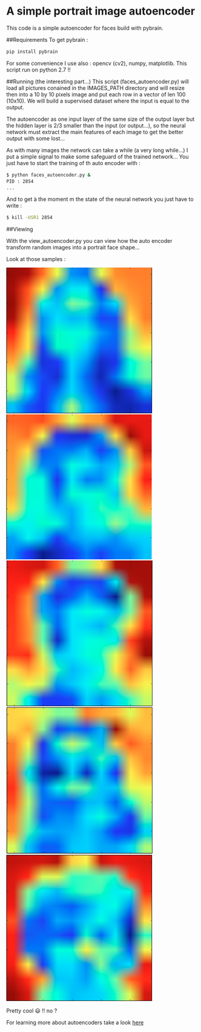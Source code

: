 # A simple portrait image autoencoder
This code is a simple autoencoder for faces build with pybrain.

##Requirements
To get pybrain : 
```bash
pip install pybrain
```

For some convenience I use also : opencv (cv2), numpy, matplotlib.
This script run on python 2.7 !!

##Running (the interesting part...)
This script (faces_autoencoder.py) will load all pictures conained in the IMAGES_PATH directory and 
will resize then into a 10 by 10 pixels image and put each row in a vector of len 100 (10x10).
We will build a supervised dataset where the input is equal to the output.

The autoencoder as one input layer of the same size of the output layer but the hidden layer 
is 2/3 smaller than the input (or output...), so the neural network must extract the main
features of each image to get the better output with some lost...

As with many images the network can take a while (a very long while...) I put a simple signal
to make some safeguard of the trained network...
You just have to start the training of th auto encoder with :
```bash
$ python faces_autoencoder.py &
PID : 2854
...
```
And to get à the moment m the state of the neural network you just have to write :
```bash
$ kill -USR1 2854
```

##Viewing

With the view_autoencoder.py you can view how the auto encoder transform random
images into a portrait face shape...

Look at those samples :

![sample female generation](sample.png "Sample female portrait generation")
![sample man generation](sample3.png "Sample man portrait generation")
![other sample generated](sample2.png "Other sample generated...")
![sample4](sample4.png "sample4")
![sample5](sample5.png "sample5")

Pretty cool :smiley: !! no ?

For learning more about autoencoders take a look [here](https://en.wikipedia.org/wiki/Autoencoder)
